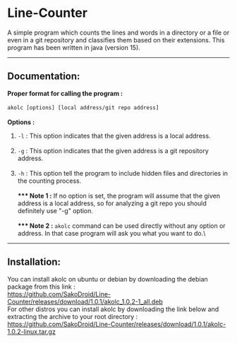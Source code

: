 # Line-Counter
A simple program which counts the lines and words in a directory or a file or even in a git repository and classifies them based on their extensions.
This program has been written in java (version 15).

-----------
Documentation:
--
<b>Proper format for calling the program :</b></br></br>
```akolc [options] [local address/git repo address]```</br></br><b>
Options :</b>
1) ```-l``` : This option indicates that the given address
is a local address.<br><br>
2) ```-g``` : This option indicates that the given address is a git repository address.<br><br>
3) ```-h``` : This option tell the program to include hidden files and directories in the counting process.<br><br>
<b>*** Note 1 :</b> If no option is set, the program will assume that the given address is a local address, so for analyzing a
git repo you should definitely use "-g" option.<br><br>
<b>*** Note 2 :</b> ```akolc``` command can be used directly without any option or address. In that case program will ask you what you want to do.\
---
Installation:
-
You can install akolc on ubuntu or debian by downloading the debian package from this link : </br>
https://github.com/SakoDroid/Line-Counter/releases/download/1.0.1/akolc_1.0.2-1_all.deb </br>
For other distros you can install akolc by downloading the link below and extracting the archive to your root directory : </br>
https://github.com/SakoDroid/Line-Counter/releases/download/1.0.1/akolc-1.0.2-linux.tar.gz
